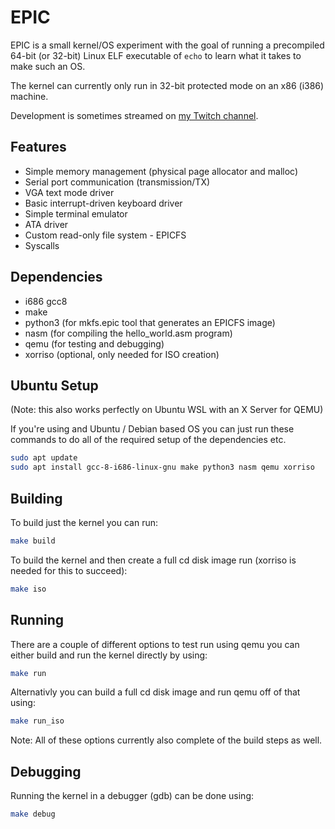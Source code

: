 # EPIC

EPIC is a small kernel/OS experiment with the goal of running a precompiled 64-bit (or 32-bit) Linux ELF executable of `echo` to learn what it takes to make such an OS.

The kernel can currently only run in 32-bit protected mode on an x86 (i386) machine.

Development is sometimes streamed on [my Twitch channel](https://www.twitch.tv/nuffleee).

## Features

- Simple memory management (physical page allocator and malloc)
- Serial port communication (transmission/TX)
- VGA text mode driver
- Basic interrupt-driven keyboard driver
- Simple terminal emulator
- ATA driver
- Custom read-only file system - EPICFS
- Syscalls

## Dependencies

- i686 gcc8
- make
- python3 (for mkfs.epic tool that generates an EPICFS image)
- nasm (for compiling the hello_world.asm program)
- qemu (for testing and debugging)
- xorriso (optional, only needed for ISO creation)

## Ubuntu Setup

(Note: this also works perfectly on Ubuntu WSL with an X Server for QEMU)

If you're using and Ubuntu / Debian based OS you can just run these commands to do all of the required setup of the dependencies etc.

```sh
sudo apt update
sudo apt install gcc-8-i686-linux-gnu make python3 nasm qemu xorriso
```

## Building

To build just the kernel you can run:

```sh
make build
```

To build the kernel and then create a full cd disk image run (xorriso is needed for this to succeed):

```sh
make iso
```

## Running

There are a couple of different options to test run using qemu you can either build and run the kernel directly by using:

```sh
make run
```

Alternativly you can build a full cd disk image and run qemu off of that using:

```sh
make run_iso
```

Note: All of these options currently also complete of the build steps as well.

## Debugging

Running the kernel in a debugger (gdb) can be done using:

```sh
make debug
```